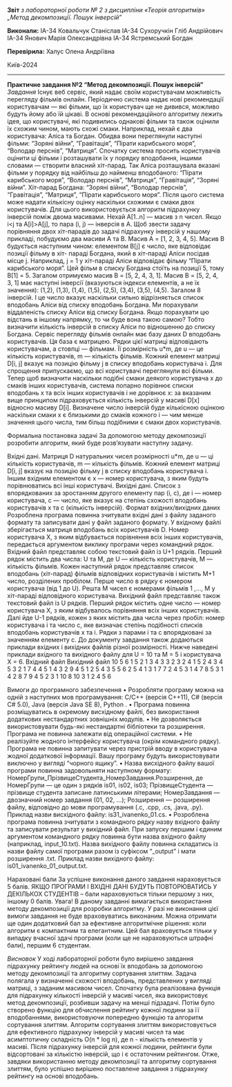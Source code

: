 
**Звіт**
*з лабораторної роботи № 2 
з дисципліни «Теорія алгоритмів»
„Метод декомпозиції. Пошук інверсій”*

**Виконали:**
ІА-34 Ковальчук Станіслав
ІА-34 Сухоручкін Гліб Андрійович
ІА-34 Янович Марія Олександрівна
ІА-34 Ястремський Богдан

**Перевірила:**
Халус Олена Андріївна

Київ-2024
__________________________________________________________________________________
**Практичне завдання №2
“Метод декомпозиції. Пошук інверсій”**
*Завдання*
Існує веб сервіс, який надає своїм користувачам можливість перегляду
фільмів онлайн. Періодично система надає нові рекомендації користувачам — які фільми,
що їх користувач ще не дивився, можливо будуть йому або їй цікаві.
В основі рекомендаційного алгоритму лежить ідея, що користувачі, які подивились
однакові фільми та також оцінили їх схожим чином, мають схожі смаки.
Наприклад, нехай є два користувача: Аліса та Богдан. Обидва вони переглянули
наступні фільми: “Зоряні війни”, “Гравітація”, “Пірати карибського моря”, “Володар
перснів”, “Матриця”.
Спочатку система просить користувачів оцінити ці фільми і розташувати
їх у порядку вподобання, іншими словами — створити власний хіт-парад. Так Аліса
розташувала вказані фільми у порядку від найбільш до найменш вподобаного: “Пірати
карибського моря”, “Володар перснів”, “Матриця”, “Гравітація”, “Зоряні війни”. Хіт-парад
Богдана: “Зоряні війни”, “Володар перснів”, “Гравітація”, “Матриця”, “Пірати карибського
моря”.
Після цього система може надати кількісну оцінку наскільки схожими є
смаки двох користувачів. Для цього використовується алгоритм підрахунку інверсій поміж
двома масивами.
Нехай A[1..n] — масив з n чисел. Якщо i<j та A[i]>A[j], то пара (i, j) — інверсія в A.
Щоб звести задачу порівняння двох хіт-парадів до задачі підрахунку
інверсій у нашому прикладі, побудуємо два масиви A та B. Масив A = [1, 2, 3, 4, 5]. Масив
B будується наступним чином: елементом B[j] є число, яке відповідає позиції фільму в хіт-
параді Богдана, який в хіт-параді Аліси посідав місце j. Наприклад, j = 1 у хіт-параді Аліси
відповідає фільму “Пірати карибського моря”. Цей фільм в списку Богдана стоїть на позиції
5, тому B[1] = 5. Загалом отримуємо масив B = [5, 2, 4, 3, 1].
Масив B = [5, 2, 4, 3, 1] має наступні інверсії (вказуються індекси елементів, а не їх
значення): (1,2), (1,3), (1,4), (1,5), (2,5), (3,4), (3,5), (4,5). Загалом 8 інверсій. І це число вказує
наскільки сильно відрізняється список вподобань Аліси від списку вподобань Богдана. Ми
порахували віддаленість списку Аліси від списку Богдана. Якщо порахувати цю відстань в
іншому напрямку, то чи буде вона такою самою? Тобто визначити кількість інверсій в
списку Аліси по відношенню до списку Богдана.
Сервіс перегляду фільмів онлайн має базу даних D вподобань користувачів. Ця база
є матрицею.
Рядки цієї матриці відповідають користувачам, а стовпці — фільмам. Її розмірність
u*m, де u — це кількість користувачів, m — кількість фільмів. Кожний елемент матриці
D[i, j] вказує на позицію фільму j в списку вподобань користувача i. Для спрощення
припускаємо, що всі користувачі переглянули всі фільми.
Тепер щоб визначити наскільки подібні смаки деякого користувача x до
смаків інших користувачів, система попарно порівнює списки вподобань x та всіх інших
користувачів i не дорівнює x: за вказаним вище принципом підраховується кількість інверсій
у масиві D[x] відносно масиву D[i].
Визначене число інверсій буде кількісною оцінкою наскільки смаки x є близькими
до смаків кожного i — чим менше значення цього числа, тим більш подібними є смаки двох
користувачів.


Формальна постановка задачі
За допомогою методу декомпозиції розробити алгоритм, який буде розв’язувати
наступну задачу.


Вхідні дані. Матриця D натуральних чисел розмірності u*m, де u — ці кількість
користувачів, m — кількість фільмів. Кожний елемент матриці D[i, j] вказує на позицію
фільму j в списку
вподобань користувача i. Іншим вхідним елементом є x — номер користувача, з
яким будуть порівнюватись всі інші користувачі.
Вихідні дані. Список з впорядкованих за зростанням другого елементу пар (i, c), де i
— номер користувача, c — число, яке вказує на степінь схожості вподобань користувачів x
та c (кількість інверсій).
Формат вхідних/вихідних даних
Розроблена програма повинна зчитувати вхідні дані з файлу заданого формату та
записувати дані у файл заданого формату. У вхідному файлі зберігається матриця вподобань
всіх користувачів D.
Номер користувача Х, з яким відбувається порівняння всіх інших користувачів,
передається аргументом виклику програми через командний рядок.
Вхідний файл представляє собою текстовий файл із U+1 рядків. Перший рядок
містить два числа: U та M, де U — кількість користувачів, M — кількість фільмів. Кожен
наступний рядок представляє список вподобань (хіт-парад) фільмів відповідних
користувачів і містить M+1 число, розділених пробілом. Перше число в рядку є номером
користувача (від 1 до U). Решта M чисел є номерами фільмів 1 ,..., M у хіт-параді
відповідного користувача.
Вихідний файл представляє також текстовий файл із U рядків. Перший рядок
містить одне число — номер користувача Х, з яким відбувалось порівняння всіх інших
користувачів. Далі йде U-1 рядків, кожен з яких містить два числа через пробіл: номер
користувача i та число c, яке визначає степінь подібності списків вподобань користувачів x
та і. Рядки з парами i та c впорядковані за значенням елементу c.
До документу завдання також додаються приклади вхідних і вихідних файлів різної
розмірності.
Нижче наведені приклади вхідного та вихідного файлу для U = 10 та M = 5 і
користувача X = 6.
Вхідний файл Вихідний файл
10 5 6
1 5 2 1 3 4 3 3
2 3 2 4 1 5 2 4
3 4 5 3 2 1 7 4
4 5 1 4 3 2 9 4
5 1 2 5 4 3 5 5
6 2 5 4 1 3 1 7
7 2 4 5 3 1 4 7
8 5 3 1 4 2 8 7
9 4 5 2 3 1 10 8
10 3 1 2 4 5 6


Вимоги до програмного забезпечення
• Розробляти програму можна на одній з наступних мов програмування: C/C++
(версія C++11), C# (версія C# 5.0), Java (версія Java SE 8), Python .
• Програма повинна розміщуватись в окремому висхідному файлі, без
використання додаткових нестандартних зовнішніх модулів.
• Не дозволяється використовувати будь-які нестандартні бібліотеки та
розширення. Програма не повинна залежати від операційної системи.
• Не реалізуйте жодного інтерфейсу користувача (окрім командного рядку).
Програма не повинна запитувати через пристрій вводу в користувача жодної додаткової
інформації. Вашу програму будуть використовувати виключно у вигляді “чорного ящику”.
• Назва висхідного файлу вашої програми повинна задовольняти наступному
формату:
НомерГрупи_ПрізвищеСтудента_НомерЗавдання.Розширення, де НомерГрупи
— це один з рядків is01, is02, is03; ПрізвищеСтудента — прізвище студента
записане латинськими літерами; НомерЗавдання — двозначний номер завдання (01,
02, ...);
Розширення — розширення файлу, відповідно до мови програмування (.c,
.cpp, .cs, .java, .py). Приклад назви висхідного файлу: is31_ivanenko_01.cs.
• Розроблена програма повинна зчитувати з командного рядку назву вхідного файлу
та записувати результат у вихідний файл. При запуску першим і єдиним
аргументом командного рядку повинна бути назва вхідного файлу (наприклад, input_10.txt).
Назва вихідного файлу повинна складатись із назви файлу самої програми разом із суфіксом
“_output” і мати розширення .txt. Приклад назви вихідного файлу:
is01_ivanenko_01_output.txt.


Нараховані бали
За успішне виконання даного завдання нараховується 5 балів.
ЯКЩО ПРОГРАМИ І ВХІДНІ ДАНІ БУДУТЬ ПОВТОРЮВАТИСЬ У ДЕКІЛЬКОХ
СТУДЕНТІВ – бали нараховуються тільки першому з них, іншому 0 балів.
Увага! В даному завданні вимагається використання методу декомпозиції для
розробки алгоритму. У разі не виконання цієї вимоги завдання не буде враховуватись
виконаним.
Можна отримати ще один додатковий бал за ефективне алгоритмічне рішення: коли
алгоритм є компактним та елегантним. Цей бал враховується тільки у випадку вчасної здачі
програми (коли ще не нараховуються штрафні бали), першим 6 студентам.


*Висновок*
У ході лабораторної роботи було вирішено завдання підрахунку рейтингу
людей на основі їх вподобань за допомогою методу декомпозиції та алгоритму
сортування злиттям. Задача полягала у визначенні схожості вподобань,
представлених у вигляді матриці, з заданим масивом чисел.
Спочатку була реалізована функція для підрахунку кількості інверсій у
масиві чисел, яка використовує метод декомпозиції, розбивши задачу на менші
підзадачі. Потім було створено функцію для обчислення рейтингу кожної
людини за її вподобаннями, використовуючи попередню функцію та алгоритм
сортування злиттям.
Алгоритм сортування злиттям використовується для ефективного
підрахунку інверсій у масиві чисел та має асимптотичну складність O(n * log n),
де n - кількість елементів у масиві. Після підрахунку інверсій для кожної
людини, рейтинги були відсортовані за кількістю інверсій, що і є остаточним
рейтингом.
Отже, завдяки використанню методу декомпозиції та алгоритму
сортування злиттям, було успішно вирішено поставлене завдання з підрахунку
рейтингу на основі вподобань.
